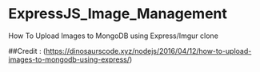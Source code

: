 # ExpressJS_Image_Management
How To Upload Images to MongoDB using Express/Imgur clone

##Credit : (https://dinosaurscode.xyz/nodejs/2016/04/12/how-to-upload-images-to-mongodb-using-express/)
